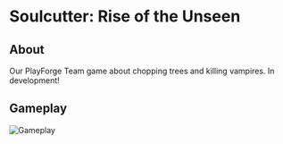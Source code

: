 # Soulcutter: Rise of the Unseen

## About
Our PlayForge Team game about chopping trees and killing vampires.
In development!

## Gameplay

![Gameplay](Docs/Gameplay.gif)